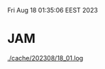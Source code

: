 Fri Aug 18 01:35:06 EEST 2023
# JAM
<a href='./cache/202308/18_01.log'>./cache/202308/18_01.log</a>
